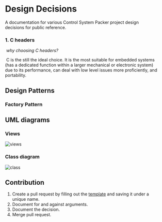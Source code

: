 # Design Decisions

A documentation for various Control System Packer project design decisions for public reference.

### 	1. C headers

​			*why choosing C headers?*

​				C is the still the ideal choice. It is the most suitable for embedded systems (has 				a dedicated function within a larger mechanical or electronic system) due to 				its performance, can deal with low level issues more proficiently, and  				portability.

## Design Patterns

### 	Factory Pattern

## UML diagrams
### Views

![views](https://drive.google.com/uc?export=view&id=1McffMzsr15ay7Oef5M6L28VvHuLf_vFA)

### Class diagram

![class](https://drive.google.com/uc?export=view&id=1WfqgLHuwCF4okHD4LZZKSLPWPAh1b_Oa)

## Contribution

1. Create a pull request by filling out the [template](https://github.com/mirnanoukari/Control-System-Packer/blob/main/Design_decisions/TEMPLATE.md) and saving it under a unique name.
2. Document for and against arguments.
3. Document the decision.
4. Merge pull request.



